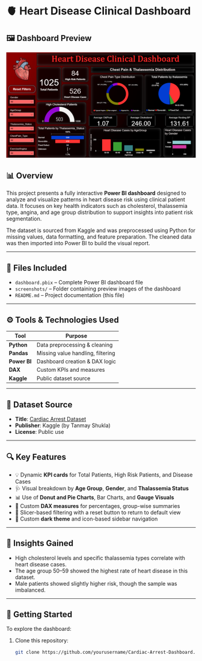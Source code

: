 # 🫀 Heart Disease Clinical Dashboard
## 🖼️ Dashboard Preview

<p align="center">
  <img src="https://raw.githubusercontent.com/VishalJha01/Heart-disease-dashboard/main/Heart%20Disease%20dashboard.png" width="800"/>
</p>


## 📊 Overview

This project presents a fully interactive **Power BI dashboard** designed to analyze and visualize patterns in heart disease risk using clinical patient data. It focuses on key health indicators such as cholesterol, thalassemia type, angina, and age group distribution to support insights into patient risk segmentation.

The dataset is sourced from Kaggle and was preprocessed using Python for missing values, data formatting, and feature preparation. The cleaned data was then imported into Power BI to build the visual report.

---

## 📁 Files Included

- `dashboard.pbix` – Complete Power BI dashboard file  
- `screenshots/` – Folder containing preview images of the dashboard  
- `README.md` – Project documentation (this file)

---

## ⚙️ Tools & Technologies Used

| Tool         | Purpose                         |
|--------------|----------------------------------|
| **Python**   | Data preprocessing & cleaning    |
| **Pandas**   | Missing value handling, filtering|
| **Power BI** | Dashboard creation & DAX logic   |
| **DAX**      | Custom KPIs and measures         |
| **Kaggle**   | Public dataset source            |

---

## 📌 Dataset Source

- **Title**: [Cardiac Arrest Dataset](https://www.kaggle.com/datasets/iamtanmayshukla/cardiac-arrest-dataset)
- **Publisher**: Kaggle (by Tanmay Shukla)
- **License**: Public use

---

## 🔍 Key Features

- 💡 Dynamic **KPI cards** for Total Patients, High Risk Patients, and Disease Cases  
- 🩺 Visual breakdown by **Age Group**, **Gender**, and **Thalassemia Status**  
- 📊 Use of **Donut and Pie Charts**, Bar Charts, and **Gauge Visuals**  
- 🧮 Custom **DAX measures** for percentages, group-wise summaries  
- 🧼 Slicer-based filtering with a reset button to return to default view  
- 🎨 Custom **dark theme** and icon-based sidebar navigation  


---

## 🧠 Insights Gained

- High cholesterol levels and specific thalassemia types correlate with heart disease cases.
- The age group 50–59 showed the highest rate of heart disease in this dataset.
- Male patients showed slightly higher risk, though the sample was imbalanced.

---

## 🚀 Getting Started

To explore the dashboard:

1. Clone this repository:
   ```bash
   git clone https://github.com/yourusername/Cardiac-Arrest-Dashboard.git
